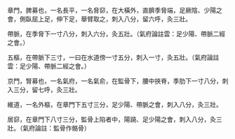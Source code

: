 章門，脾募也，一名長平，一名脅窌，在大橫外，直臍季脅端，足厥陰、少陽之會，側臥屈上足，伸下足，舉臂取之，刺入八分，留六呼，灸三壯。

帶脈，在季脅下一寸八分，刺入六分，灸五壯。（氣府論註雲：足少陽、帶脈二經之會。）

五樞，在帶脈下三寸，一曰在水道傍一寸五分，刺入一寸，灸五壯。（氣府論註雲：足少陽、帶脈二經之會。）

京門，腎募也，一名氣府，一名氣俞，在監骨下，腰中挾脊，季肋下一寸八分，刺入三分，留七呼，灸三壯。

維道，一名外樞，在章門下五寸三分，足少陽、帶脈之會，刺入八分，灸三壯。

居窌，在章門下八寸三分，監骨上陷者中，陽蹺、足少陽之會，刺入八分，灸三壯。（氣府論註：監骨作骼骨）